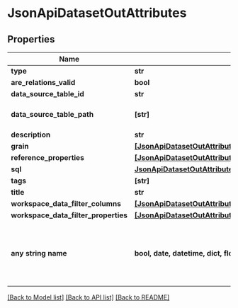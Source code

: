 # JsonApiDatasetOutAttributes


## Properties
Name | Type | Description | Notes
------------ | ------------- | ------------- | -------------
**type** | **str** |  | 
**are_relations_valid** | **bool** |  | [optional] 
**data_source_table_id** | **str** |  | [optional] 
**data_source_table_path** | **[str]** | Path to database table. | [optional] 
**description** | **str** |  | [optional] 
**grain** | [**[JsonApiDatasetOutAttributesGrainInner]**](JsonApiDatasetOutAttributesGrainInner.md) |  | [optional] 
**reference_properties** | [**[JsonApiDatasetOutAttributesReferencePropertiesInner]**](JsonApiDatasetOutAttributesReferencePropertiesInner.md) |  | [optional] 
**sql** | [**JsonApiDatasetOutAttributesSql**](JsonApiDatasetOutAttributesSql.md) |  | [optional] 
**tags** | **[str]** |  | [optional] 
**title** | **str** |  | [optional] 
**workspace_data_filter_columns** | [**[JsonApiDatasetOutAttributesWorkspaceDataFilterColumnsInner]**](JsonApiDatasetOutAttributesWorkspaceDataFilterColumnsInner.md) |  | [optional] 
**workspace_data_filter_properties** | [**[JsonApiDatasetOutAttributesWorkspaceDataFilterPropertiesInner]**](JsonApiDatasetOutAttributesWorkspaceDataFilterPropertiesInner.md) |  | [optional] 
**any string name** | **bool, date, datetime, dict, float, int, list, str, none_type** | any string name can be used but the value must be the correct type | [optional]

[[Back to Model list]](../README.md#documentation-for-models) [[Back to API list]](../README.md#documentation-for-api-endpoints) [[Back to README]](../README.md)


